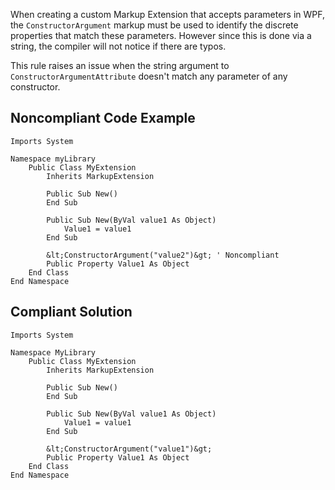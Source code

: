 
When creating a custom Markup Extension that accepts parameters in WPF, the `ConstructorArgument` markup must be used to identify the discrete properties that match these parameters. However since this is done via a string, the compiler will not notice if there are typos.

This rule raises an issue when the string argument to `ConstructorArgumentAttribute` doesn't match any parameter of any constructor.

## Noncompliant Code Example


    Imports System
    
    Namespace myLibrary
        Public Class MyExtension
            Inherits MarkupExtension
    
            Public Sub New()
            End Sub
    
            Public Sub New(ByVal value1 As Object)
                Value1 = value1
            End Sub
    
            &lt;ConstructorArgument("value2")&gt; ' Noncompliant
            Public Property Value1 As Object
        End Class
    End Namespace


## Compliant Solution


    Imports System
    
    Namespace MyLibrary
        Public Class MyExtension
            Inherits MarkupExtension
    
            Public Sub New()
            End Sub
    
            Public Sub New(ByVal value1 As Object)
                Value1 = value1
            End Sub
    
            &lt;ConstructorArgument("value1")&gt;
            Public Property Value1 As Object
        End Class
    End Namespace

